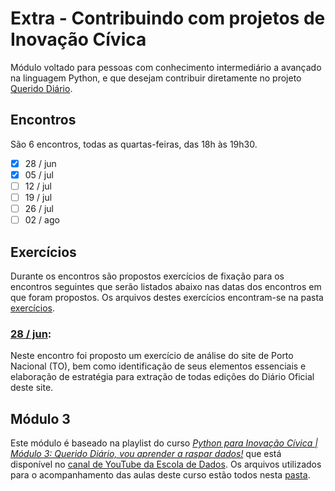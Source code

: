 # Extra - Contribuindo com projetos de Inovação Cívica

Módulo voltado para pessoas com conhecimento intermediário a avançado na linguagem Python, e que desejam contribuir diretamente no projeto [Querido Diário](https://queridodiario.ok.org.br/).

## Encontros

São 6 encontros, todas as quartas-feiras, das 18h às 19h30.

* [X] 28 / jun
* [X] 05 / jul
* [ ] 12 / jul
* [ ] 19 / jul
* [ ] 26 / jul
* [ ] 02 / ago

## Exercícios

Durante os encontros são propostos exercícios de fixação para os encontros seguintes que serão listados abaixo nas datas dos encontros em que foram propostos. Os arquivos destes exercícios encontram-se na pasta [exercícios](exercicios).

### [28 / jun](exercicios/01_28jun_tipos-elementos-requisições-estratégia.docx):

Neste encontro foi proposto um exercício de análise do site de Porto Nacional (TO), bem como identificação de seus elementos essenciais e elaboração de estratégia para extração de todas edições do Diário Oficial deste site.

## Módulo 3

Este módulo é baseado na playlist do curso *[Python para Inovação Cívica | Módulo 3: Querido Diário, vou aprender a raspar dados!](https://www.youtube.com/playlist?list=PLpWp6ibmzPTc2rod9Hc822_3zMaq9G-qE)* que está disponível no [canal de YouTube da Escola de Dados](https://www.youtube.com/@EscoladeDados). Os arquivos utilizados para o acompanhamento das aulas deste curso estão todos nesta [pasta](modulo3).
